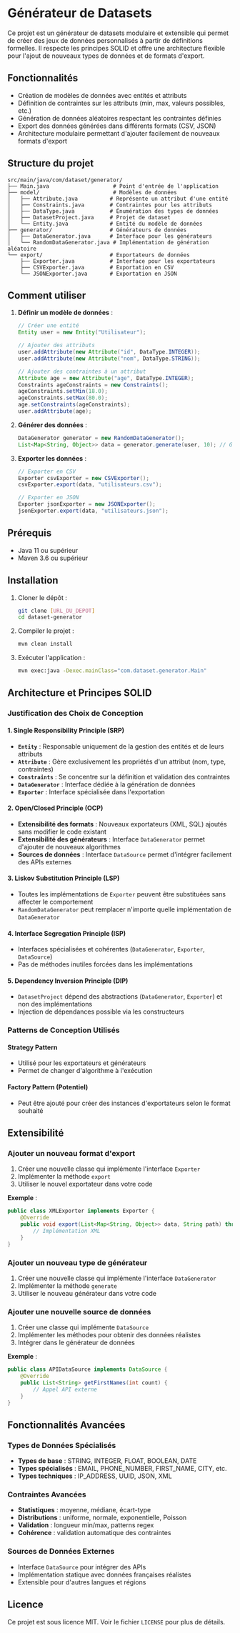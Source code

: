 # Générateur de Datasets

Ce projet est un générateur de datasets modulaire et extensible qui permet de créer des jeux de données personnalisés à partir de définitions formelles. Il respecte les principes SOLID et offre une architecture flexible pour l'ajout de nouveaux types de données et de formats d'export.

## Fonctionnalités

- Création de modèles de données avec entités et attributs
- Définition de contraintes sur les attributs (min, max, valeurs possibles, etc.)
- Génération de données aléatoires respectant les contraintes définies
- Export des données générées dans différents formats (CSV, JSON)
- Architecture modulaire permettant d'ajouter facilement de nouveaux formats d'export

## Structure du projet

```
src/main/java/com/dataset/generator/
├── Main.java                    # Point d'entrée de l'application
├── model/                       # Modèles de données
│   ├── Attribute.java          # Représente un attribut d'une entité
│   ├── Constraints.java        # Contraintes pour les attributs
│   ├── DataType.java           # Énumération des types de données
│   ├── DatasetProject.java     # Projet de dataset
│   └── Entity.java             # Entité du modèle de données
├── generator/                  # Générateurs de données
│   ├── DataGenerator.java      # Interface pour les générateurs
│   └── RandomDataGenerator.java # Implémentation de génération aléatoire
└── export/                     # Exportateurs de données
    ├── Exporter.java           # Interface pour les exportateurs
    ├── CSVExporter.java        # Exportation en CSV
    └── JSONExporter.java       # Exportation en JSON
```

## Comment utiliser

1. **Définir un modèle de données** :
   ```java
   // Créer une entité
   Entity user = new Entity("Utilisateur");
   
   // Ajouter des attributs
   user.addAttribute(new Attribute("id", DataType.INTEGER));
   user.addAttribute(new Attribute("nom", DataType.STRING));
   
   // Ajouter des contraintes à un attribut
   Attribute age = new Attribute("age", DataType.INTEGER);
   Constraints ageConstraints = new Constraints();
   ageConstraints.setMin(18.0);
   ageConstraints.setMax(80.0);
   age.setConstraints(ageConstraints);
   user.addAttribute(age);
   ```

2. **Générer des données** :
   ```java
   DataGenerator generator = new RandomDataGenerator();
   List<Map<String, Object>> data = generator.generate(user, 10); // Génère 10 utilisateurs
   ```

3. **Exporter les données** :
   ```java
   // Exporter en CSV
   Exporter csvExporter = new CSVExporter();
   csvExporter.export(data, "utilisateurs.csv");
   
   // Exporter en JSON
   Exporter jsonExporter = new JSONExporter();
   jsonExporter.export(data, "utilisateurs.json");
   ```

## Prérequis

- Java 11 ou supérieur
- Maven 3.6 ou supérieur

## Installation

1. Cloner le dépôt :
   ```bash
   git clone [URL_DU_DEPOT]
   cd dataset-generator
   ```

2. Compiler le projet :
   ```bash
   mvn clean install
   ```

3. Exécuter l'application :
   ```bash
   mvn exec:java -Dexec.mainClass="com.dataset.generator.Main"
   ```

## Architecture et Principes SOLID

### Justification des Choix de Conception

#### 1. **Single Responsibility Principle (SRP)**
- **`Entity`** : Responsable uniquement de la gestion des entités et de leurs attributs
- **`Attribute`** : Gère exclusivement les propriétés d'un attribut (nom, type, contraintes)
- **`Constraints`** : Se concentre sur la définition et validation des contraintes
- **`DataGenerator`** : Interface dédiée à la génération de données
- **`Exporter`** : Interface spécialisée dans l'exportation

#### 2. **Open/Closed Principle (OCP)**
- **Extensibilité des formats** : Nouveaux exportateurs (XML, SQL) ajoutés sans modifier le code existant
- **Extensibilité des générateurs** : Interface `DataGenerator` permet d'ajouter de nouveaux algorithmes
- **Sources de données** : Interface `DataSource` permet d'intégrer facilement des APIs externes

#### 3. **Liskov Substitution Principle (LSP)**
- Toutes les implémentations de `Exporter` peuvent être substituées sans affecter le comportement
- `RandomDataGenerator` peut remplacer n'importe quelle implémentation de `DataGenerator`

#### 4. **Interface Segregation Principle (ISP)**
- Interfaces spécialisées et cohérentes (`DataGenerator`, `Exporter`, `DataSource`)
- Pas de méthodes inutiles forcées dans les implémentations

#### 5. **Dependency Inversion Principle (DIP)**
- `DatasetProject` dépend des abstractions (`DataGenerator`, `Exporter`) et non des implémentations
- Injection de dépendances possible via les constructeurs

### Patterns de Conception Utilisés

#### **Strategy Pattern**
- Utilisé pour les exportateurs et générateurs
- Permet de changer d'algorithme à l'exécution

#### **Factory Pattern** (Potentiel)
- Peut être ajouté pour créer des instances d'exportateurs selon le format souhaité

## Extensibilité

### Ajouter un nouveau format d'export

1. Créer une nouvelle classe qui implémente l'interface `Exporter`
2. Implémenter la méthode `export`
3. Utiliser le nouvel exportateur dans votre code

**Exemple** :
```java
public class XMLExporter implements Exporter {
    @Override
    public void export(List<Map<String, Object>> data, String path) throws Exception {
        // Implémentation XML
    }
}
```

### Ajouter un nouveau type de générateur

1. Créer une nouvelle classe qui implémente l'interface `DataGenerator`
2. Implémenter la méthode `generate`
3. Utiliser le nouveau générateur dans votre code

### Ajouter une nouvelle source de données

1. Créer une classe qui implémente `DataSource`
2. Implémenter les méthodes pour obtenir des données réalistes
3. Intégrer dans le générateur de données

**Exemple** :
```java
public class APIDataSource implements DataSource {
    @Override
    public List<String> getFirstNames(int count) {
        // Appel API externe
    }
}
```

## Fonctionnalités Avancées

### Types de Données Spécialisés
- **Types de base** : STRING, INTEGER, FLOAT, BOOLEAN, DATE
- **Types spécialisés** : EMAIL, PHONE_NUMBER, FIRST_NAME, CITY, etc.
- **Types techniques** : IP_ADDRESS, UUID, JSON, XML

### Contraintes Avancées
- **Statistiques** : moyenne, médiane, écart-type
- **Distributions** : uniforme, normale, exponentielle, Poisson
- **Validation** : longueur min/max, patterns regex
- **Cohérence** : validation automatique des contraintes

### Sources de Données Externes
- Interface `DataSource` pour intégrer des APIs
- Implémentation statique avec données françaises réalistes
- Extensible pour d'autres langues et régions

## Licence

Ce projet est sous licence MIT. Voir le fichier `LICENSE` pour plus de détails.

